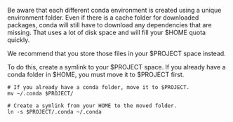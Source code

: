 Be aware that each different conda environment is created using
a unique environment folder. Even if there is a cache folder for downloaded packages, conda will still have to
download any dependencies that are missing. That uses a lot of disk space and will fill your $HOME quota quickly. 

We recommend that you store those files in your $PROJECT space instead. 

To do this, create a symlink to your $PROJECT space. If you already have a conda folder in $HOME, you must move it to $PROJECT first.

```shell
# If you already have a conda folder, move it to $PROJECT.
mv ~/.conda $PROJECT/ 

# Create a symlink from your HOME to the moved folder.
ln -s $PROJECT/.conda ~/.conda
```

